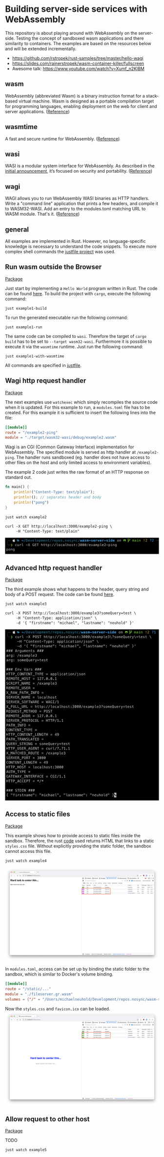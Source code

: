 # Building server-side services with WebAssembly
This repository is about playing around with WebAssembly on the server-side. Testing the concept of sandboxed wasm applications and there similarity to containers. The examples are based on the resources below and will be extended incrementally.
- https://github.com/rstropek/rust-samples/tree/master/hello-wagi
- https://slides.com/rainerstropek/wasm-container-killer/fullscreen
- Awesome talk: https://www.youtube.com/watch?v=Xumf_n2KlBM


## wasm
WebAssembly (abbreviated Wasm) is a binary instruction format for a stack-based virtual machine. Wasm is designed as a portable compilation target for programming languages, enabling deployment on the web for client and server applications. ([Reference](https://webassembly.org/))

## wasmtime
A fast and secure runtime for WebAssembly. ([Reference](https://wasmtime.dev/))

## wasi
WASI is a modular system interface for WebAssembly. As described in the [initial announcement](https://hacks.mozilla.org/2019/03/standardizing-wasi-a-webassembly-system-interface/), it’s focused on security and portability. ([Reference](https://wasi.dev/))

## wagi
WAGI allows you to run WebAssembly WASI binaries as HTTP handlers. Write a "command line" application that prints a few headers, and compile it to WASM32-WASI. Add an entry to the modules.toml matching URL to WASM module. That's it. ([Reference](https://github.com/deislabs/wagi))

## general
All examples are implemented in Rust. However, no language-specific knowledge is necessary to understand the code snippets. To execute more complex shell commands the [justfile project](https://github.com/casey/just) was used.

## Run wasm outside the Browser 
[Package](./example1)

Just start by implementing a `Hello World` program written in Rust. The code can be found [here](./example1/src/main.rs). To build the project with `cargo`, execute the following command:
````SHELL
just example1-build
````
To run the generated executable run the following command:
````SHELL
just example1-run
````
The same code can be compiled to `wasi`. Therefore the target of `cargo build` has to be set to `--target wasm32-wasi`. Furthermore it is possible to execute it via the `wasmtime` runtime. Just run the following command:
````SHELL
just example1-with-wasmtime
````
All commands are specified in [justfile](./justfile).

## Wagi http request handler 
[Package](./example2)

The next examples use `watchexec` which simply recompiles the source code when it is updated. For this example to run, a `modules.toml` file has to be created. For this example it is sufficient to insert the following lines into the file:
````TOML
[[module]]
route = "/example2-ping"
module = "./target/wasm32-wasi/debug/example2.wasm" 
````
Wagi is an CGI (Common Gateway Interface) implementation for WebAssembly. The specified module is served as http handler at `/example2-ping`. The handler runs sandboxed (eg. handler does not have access to other files on the host and only limited access to environment variables).

The example 2 code just writes the raw format of an HTTP response on standard out.
````RUST
fn main() {
    println!("Content-Type: text/plain");
    println!(); // separates header and body
    println!("pong")
}
````
````SHELL
just watch example2
````

````SHELL
curl -X GET http://localhost:3000/example2-ping \
     -H "Content-Type: text/plain"
````

![example1 response](./_img/example1-response.png)

## Advanced http request handler 
[Package](./example3)

The third example shows what happens to the header, query string and body of a POST request. The code can be found [here](./example3/src/main.rs).
````SHELL
just watch example3
````

````SHELL
curl -X POST http://localhost:3000/example3?someQuery=test \
     -H "Content-Type: application/json" \
     -d '{ "firstname": "michael", "lastname": "neuhold" }'
````

![example2 response](./_img/example2-response.png)

## Access to static files
[Package](./example4)

This example shows how to provide access to static files inside the sandbox. Therefore, the rust [code](./example4/src/main.rs) used returns HTML that links to a static `styles.css` file. Without explicitly providing the static folder, the sandbox cannot access this file. 
````SHELL
just watch example4
````

![example4 404](./_img/example4-404.png)

In `modules.toml`, access can be set up by binding the static folder to the sandbox, which is similar to Docker's volume binding.
````TOML
[[module]]
route = "/static/..."
module = "./fileserver.gr.wasm"
volumes = {"/" = "/Users/michaelneuhold/Development/repos.nosync/wasm-server-side/_static"}
````
Now the `styles.css` and `favicon.ico` can be loaded.
![example4 200](./_img/example4-200.png)

## Allow request to other host
[Package](./example5)

TODO
````SHELL
just watch example5
````